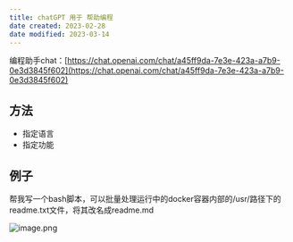 ```yaml
---
title: chatGPT 用于 帮助编程
date created: 2023-02-28
date modified: 2023-03-14
---
```


编程助手chat：[https://chat.openai.com/chat/a45ff9da-7e3e-423a-a7b9-0e3d3845f602](https://chat.openai.com/chat/a45ff9da-7e3e-423a-a7b9-0e3d3845f602)

## 方法

- 指定语言
- 指定功能

## 例子

帮我写一个bash脚本，可以批量处理运行中的docker容器内部的/usr/路径下的readme.txt文件，将其改名成readme.md

![image.png](https://img.oldwinter.top/202302282023528.png)
